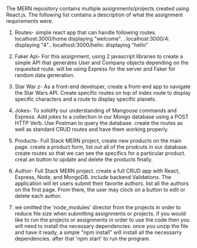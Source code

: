 The MERN repository contains multiple assignments/projects created using React.js. The following list contains a description of what the assignment requirements were.
1. Routes- simple react app that can handle following routes. localhost:3000/home displaying "welcome". . localhost:3000/4: displaying "4".. localhost:3000/hello: displaying "hello"
2. Faker Api- For this assignment, using 2 javascript libraries to create a simple API that generates User and Company objects depending on the requested route.  will be using Express for the server and Faker for random data generation.
3. Star War z- As a front-end developer, create a front-end app to navigate the Star Wars API.  Create specific routes on top of index route to display specific characters and a route to display specific planets.
4. Jokes- To solidify our understanding of Mangoose commands and Express.  Add jokes to a collection in our Mongo database using a POST HTTP Verb.  Use Postman to query the database. create the routes as well as standard CRUD routes and have them working properly.
5. Products- Full Stack MERN project, create new products on the main page. create a product form, list out all of the prodcuts in our database. create routes so that we can see the specifics for a particular product.  creat an button to update and delete the products finally.
6. Author- Full Stack MERN project. create a full CRUD app with React, Express, Node, and MongoDB. include backend Validations. The application will let users submit their favorite authors.  list all the authors on the first page. From there, the user may clock on a button to edit or delete each author.

7.  we omitted the 'node_modules'  director from the projects in order to reduce file size when submitting assignments or projects.  if you would like to run the projects or assignments in order to use the code then you will need to install the necessary dependencies.
  once you unzip the file and have it ready, a simple "npm install"  will install all the necessarry dependencies.  after that 'npm start' to run the program.  
